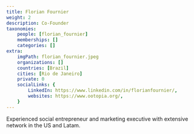 ```yaml
---
title: Florian Fournier
weight: 2
description: Co-Founder
taxonomies:
    people: [florian_fournier]
    memberships: []
    categories: []
extra:
    imgPath: florian_fournier.jpeg
    organizations: []
    countries: [Brazil]
    cities: [Rio de Janeiro]
    private: 0
    socialLinks: {
        LinkedIn: https://www.linkedin.com/in/florianfournier/,
        websites: https://www.ootopia.org/,
    }
---
```


Experienced social entrepreneur and marketing executive with extensive network in the US and Latam.